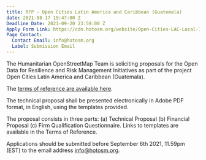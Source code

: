 ```yaml
---
title: RFP - Open Cities Latin America and Caribbean (Guatemala)
date: 2021-08-17 19:47:00 Z
Deadline Date: 2021-09-20 23:59:00 Z
Apply Form Link: https://cdn.hotosm.org/website/Open-Cities-LAC-Local-Implementation-TOR_Guatemala-Updated.pdf
Page Contact:
  Contact Email: info@hotosm.org
  Label: Submission Email
---
```


The Humanitarian OpenStreetMap Team is soliciting proposals for the Open Data for Resilience and Risk Management Initiatives as part of the project Open Cities Latin America and Caribbean (Guatemala).

The [terms of reference are available here](https://cdn.hotosm.org/website/Open-Cities-LAC-Local-Implementation-TOR_Guatemala-Updated.pdf).

The technical proposal shall be presented electronically in Adobe PDF format, in English, using the templates provided.

The proposal consists in three parts: (a) Technical Proposal (b) Financial Proposal (c) Firm Qualification Questionnaire. Links to templates are available in the Terms of Reference.

Applications should be submitted before September 6th 2021, 11.59pm (EST) to the email address info@hotosm.org.